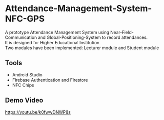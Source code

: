 # Attendance-Management-System-NFC-GPS
A prototype Attendance Management System using Near-Field-Communication and Global-Positioning-System to record attendances. <br/>
It is designed for Higher Educational Institution. <br/>
Two modules have been implemented: Lecturer module and Student module

## Tools
- Android Studio
- Firebase Authentication and Firestore
- NFC Chips

## Demo Video
https://youtu.be/k0fwwDNWP8s

